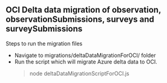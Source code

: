 ## OCI Delta data migration of observation, observationSubmissions, surveys and surveySubmissions
Steps to run the migration files
-  Navigate to migrations/deltaDataMigrationForOCI/ folder
- Run the script which will migrate Azure delta data to OCI.
    > node deltaDataMigrationScriptForOCI.js 
